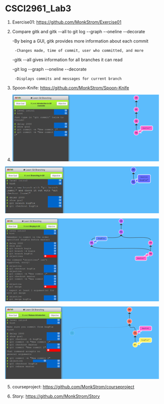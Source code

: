 # CSCI2961_Lab3

1. Exercise01: https://github.com/MonkStrom/Exercise01

2. Compare gitk and gitk --all to git log --graph --oneline --decorate

   -By being a GUI, gitk provides more information about each commit

		-Changes made, time of commit, user who committed, and more

   -gitk --all gives information for all branches it can read

   -git log --graph --oneline --decorate

		-Displays commits and messages for current branch
		
3. Spoon-Knife: https://github.com/MonkStrom/Spoon-Knife

4. ![Alt text](https://github.com/MonkStrom/CSCI2961_Lab3/blob/master/GB1.png)
 
![Alt text](https://github.com/MonkStrom/CSCI2961_Lab3/blob/master/GB2.png)

![Alt text](https://github.com/MonkStrom/CSCI2961_Lab3/blob/master/GB3.png)

![Alt text](https://github.com/MonkStrom/CSCI2961_Lab3/blob/master/GB4.png)

5. courseproject: https://github.com/MonkStrom/courseproject

6. Story: https://github.com/MonkStrom/Story
